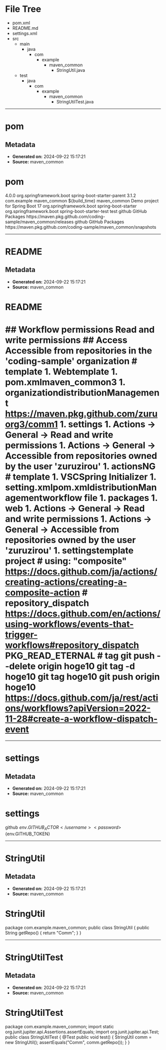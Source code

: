 # File Tree

- pom.xml
- README.md
- settings.xml
- src
  - main
    - java
      - com
        - example
          - maven_common
            - StringUtil.java
  - test
    - java
      - com
        - example
          - maven_common
            - StringUtilTest.java


---

# pom

## Metadata
- **Generated on:** 2024-09-22 15:17:21
- **Source:** maven_common

# pom

<?xml version="1.0" encoding="UTF-8"?> <project xmlns="http://maven.apache.org/POM/4.0.0" xmlns:xsi="http://www.w3.org/2001/XMLSchema-instance" xsi:schemaLocation="http://maven.apache.org/POM/4.0.0 https://maven.apache.org/xsd/maven-4.0.0.xsd"> <modelVersion>4.0.0</modelVersion> <parent> <groupId>org.springframework.boot</groupId> <artifactId>spring-boot-starter-parent</artifactId> <version>3.1.2</version> <relativePath/> <!-- lookup parent from repository --> </parent> <groupId>com.example</groupId> <artifactId>maven_common</artifactId> <version>${build_time}</version> <name>maven_common</name> <description>Demo project for Spring Boot</description> <properties> <java.version>17</java.version> </properties> <dependencies> <dependency> <groupId>org.springframework.boot</groupId> <artifactId>spring-boot-starter</artifactId> </dependency> <dependency> <groupId>org.springframework.boot</groupId> <artifactId>spring-boot-starter-test</artifactId> <scope>test</scope> </dependency> </dependencies> <distributionManagement> <repository> <id>github</id> <name>GitHub Packages</name> <url>https://maven.pkg.github.com/coding-sample/maven_common/releases</url> </repository> <snapshotRepository> <id>github</id> <name>GitHub Packages</name> <url>https://maven.pkg.github.com/coding-sample/maven_common/snapshots</url> </snapshotRepository> </distributionManagement> <build> <plugins> <!-- spring-boot-maven-plugin --> </plugins> </build> </project>


---

# README

## Metadata
- **Generated on:** 2024-09-22 15:17:21
- **Source:** maven_common

# README

#  ## Workflow permissions Read and write permissions ## Access Accessible from repositories in the 'coding-sample' organization # template 1. Webtemplate 1. pom.xmlmaven_common3 1. organizationdistributionManagement https://maven.pkg.github.com/zuruorg3/comm1 1. settings 1. Actions -> General -> Read and write permissions 1. Actions -> General -> Accessible from repositories owned by the user 'zuruzirou' 1. actionsNG # template 1. VSCSpring Initializer 1. setting.xmlpom.xmldistributionManagementworkflow file 1. packages 1. web 1. Actions -> General -> Read and write permissions 1. Actions -> General -> Accessible from repositories owned by the user 'zuruzirou' 1. settingstemplate project # using: "composite"  https://docs.github.com/ja/actions/creating-actions/creating-a-composite-action # repository_dispatch https://docs.github.com/en/actions/using-workflows/events-that-trigger-workflows#repository_dispatch PKG_READ_ETERNAL # tag git push --delete origin hoge10 git tag -d hoge10 git tag hoge10 git push origin hoge10 https://docs.github.com/ja/rest/actions/workflows?apiVersion=2022-11-28#create-a-workflow-dispatch-event


---

# settings

## Metadata
- **Generated on:** 2024-09-22 15:17:21
- **Source:** maven_common

# settings

<settings xmlns="http://maven.apache.org/SETTINGS/1.0.0" xmlns:xsi="http://www.w3.org/2001/XMLSchema-instance" xsi:schemaLocation="http://maven.apache.org/SETTINGS/1.0.0 https://maven.apache.org/xsd/settings-1.0.0.xsd"> <servers> <server> <id>github</id> <username>${env.GITHUB_ACTOR}</username> <password>${env.GITHUB_TOKEN}</password> </server> </servers> </settings>


---

# StringUtil

## Metadata
- **Generated on:** 2024-09-22 15:17:21
- **Source:** maven_common

# StringUtil

package com.example.maven_common; public class StringUtil { public String getRepo() { return "Comm"; } }


---

# StringUtilTest

## Metadata
- **Generated on:** 2024-09-22 15:17:21
- **Source:** maven_common

# StringUtilTest

package com.example.maven_common; import static org.junit.jupiter.api.Assertions.assertEquals; import org.junit.jupiter.api.Test; public class StringUtilTest { @Test public void test() { StringUtil comm = new StringUtil(); assertEquals("Comm", comm.getRepo()); } }

